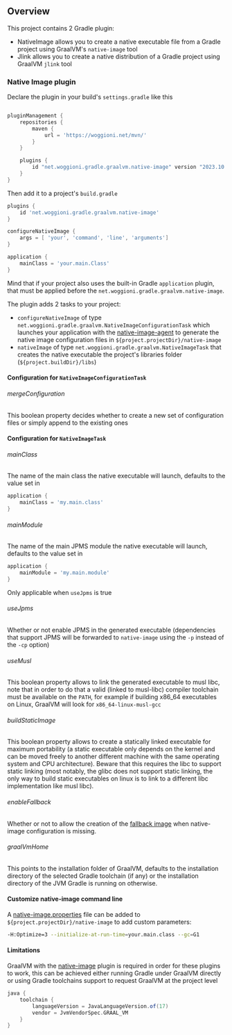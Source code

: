 ## Overview
This project contains 2 Gradle plugin:
- NativeImage allows you to create a native executable file from a Gradle project using GraalVM's `native-image` tool
- Jlink allows you to create a native distribution of a Gradle project using GraalVM `jlink` tool

### Native Image plugin

Declare the plugin in your build's `settings.gradle` like this
```groovy

pluginManagement {
    repositories {
        maven {
            url = 'https://woggioni.net/mvn/'
        }
    }

    plugins {
        id "net.woggioni.gradle.graalvm.native-image" version "2023.10.23"
    }
}
```

Then add it to a project's `build.gradle`

```groovy
plugins {
    id 'net.woggioni.gradle.graalvm.native-image'
}

configureNativeImage {
    args = [ 'your', 'command', 'line', 'arguments']
}

application {
    mainClass = 'your.main.Class'
}
```
Mind that if your project also uses the built-in Gradle `application` plugin, that must be applied before the `net.woggioni.gradle.graalvm.native-image`.

The plugin adds 2 tasks to your project:

- `configureNativeImage` of type `net.woggioni.gradle.graalvm.NativeImageConfigurationTask` which launches 
   your application with the [native-image-agent](https://www.graalvm.org/latest/reference-manual/native-image/metadata/AutomaticMetadataCollection/)
   to generate the native image configuration files in `${project.projectDir}/native-image`
- `nativeImage` of type `net.woggioni.gradle.graalvm.NativeImageTask` that creates the native executable the project's 
   libraries folder (`${project.buildDir}/libs`)

#### Configuration for `NativeImageConfigurationTask`

###### mergeConfiguration

This boolean property decides whether to create a new set of configuration files or simply append to the existing ones

#### Configuration for `NativeImageTask`

###### mainClass

The name of the main class the native executable will launch, defaults to the value set in

```groovy
application {
    mainClass = 'my.main.class'
}
```

###### mainModule

The name of the main JPMS module the native executable will launch, defaults to the value set in

```groovy
application {
    mainModule = 'my.main.module'
}
```

Only applicable when `useJpms` is true

###### useJpms

Whether or not enable JPMS in the generated executable 
(dependencies that support JPMS will be forwarded to `native-image` using the `-p` instead of the `-cp` option)

###### useMusl

This boolean property allows to link the generated executable to musl libc, 
note that in order to do that a valid (linked to musl-libc) compiler toolchain must be available
on the `PATH`, for example if building x86_64 executables on Linux, GraalVM will look for 
`x86_64-linux-musl-gcc`

###### buildStaticImage

This boolean property allows to create a statically linked executable for maximum portability
(a static executable only depends on the kernel and can be moved freely to
another different machine with the same operating system and CPU architecture).
Beware that this requires the libc to support static linking 
(most notably, the glibc does not support static linking, the only way to build static executables 
on linux is to link to a different libc implementation like musl libc).

###### enableFallback

Whether or not to allow the creation of the [fallback image](https://www.graalvm.org/22.0/reference-manual/native-image/Limitations/)
when native-image configuration is missing.

###### graalVmHome

This points to the installation folder of GraalVM, defaults to the installation directory
of the selected Gradle toolchain (if any) or the installation directory
of the JVM Gradle is running on otherwise.

#### Customize native-image command line
A [native-image.properties](https://www.graalvm.org/22.0/reference-manual/native-image/BuildConfiguration/) 
file can be added to `${project.projectDir}/native-image` to add custom parameters:

```bash
-H:Optimize=3 --initialize-at-run-time=your.main.class --gc=G1
```

#### Limitations

GraalVM with the [native-image](https://www.graalvm.org/22.0/reference-manual/native-image/) plugin is required in order
for these plugins to work, this can be achieved either running Gradle under GraalVM directly or using Gradle toolchains
support to request GraalVM at the project level

```groovy
java {
    toolchain {
        languageVersion = JavaLanguageVersion.of(17)
        vendor = JvmVendorSpec.GRAAL_VM
    }
}
```